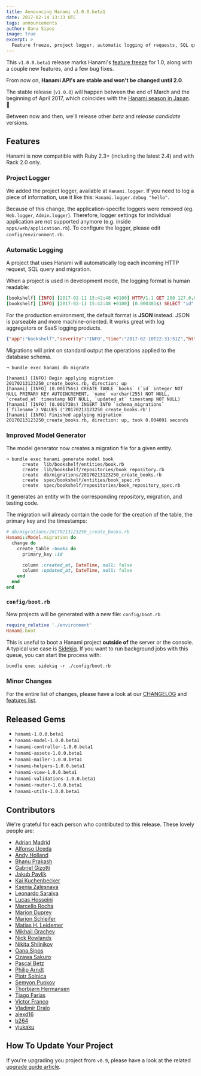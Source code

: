 ```yaml
---
title: Announcing Hanami v1.0.0.beta1
date: 2017-02-14 13:33 UTC
tags: announcements
author: Oana Sipos
image: true
excerpt: >
  Feature freeze, project logger, automatic logging of requests, SQL queries, and migrations. Minor bug fixes.
---
```


This `v1.0.0.beta1` release marks Hanami's [feature freeze](https://en.wikipedia.org/wiki/Freeze_(software_engineering)) for 1.0, along with a couple new features, and a few bug fixes.

From now on, **Hanami API's are stable and won't be changed until 2.0**.

The stable release (`v1.0.0`) will happen between the end of March and the beginning of April 2017, which coincides with the [Hanami season in Japan](http://www.japan-guide.com/sakura/). 🌸

Between now and then, we'll release other _beta_ and _release candidate_ versions.

## Features

Hanami is now compatible with Ruby 2.3+ (including the latest 2.4) and with Rack 2.0 only.

### Project Logger

We added the project logger, available at `Hanami.logger`.
If you need to log a piece of information, use it like this: `Hanami.logger.debug "hello"`.

Because of this change, the application-specific loggers were removed (eg. `Web.logger`, `Admin.logger`).
Therefore, logger settings for individual application are not supported anymore (e.g. inside `apps/web/application.rb`).
To configure the logger, please edit `config/environment.rb`.

### Automatic Logging

A project that uses Hanami will automatically log each incoming HTTP request, SQL query and migration.

When a project is used in development mode, the logging format is human readable:

```ruby
[bookshelf] [INFO] [2017-02-11 15:42:48 +0100] HTTP/1.1 GET 200 127.0.0.1 /books/1  451 0.018576
[bookshelf] [INFO] [2017-02-11 15:42:48 +0100] (0.000381s) SELECT "id", "title", "created_at", "updated_at" FROM "books" WHERE ("book"."id" = '1') ORDER BY "books"."id"
```

For the production environment, the default format is **JSON** instead.
JSON is parseable and more machine-oriented. It works great with log aggregators or SaaS logging products.

```json
{"app":"bookshelf","severity":"INFO","time":"2017-02-10T22:31:51Z","http":"HTTP/1.1","verb":"GET","status":"200","ip":"127.0.0.1","path":"/books/1","query":"","length":"451","elapsed":0.000391478}
```

Migrations will print on standard output the operations applied to the database schema.

```shell
➜ bundle exec hanami db migrate

[hanami] [INFO] Begin applying migration 20170213123250_create_books.rb, direction: up
[hanami] [INFO] (0.001756s) CREATE TABLE `books` (`id` integer NOT NULL PRIMARY KEY AUTOINCREMENT, `name` varchar(255) NOT NULL, `created_at` timestamp NOT NULL, `updated_at` timestamp NOT NULL)
[hanami] [INFO] (0.001738s) INSERT INTO `schema_migrations` (`filename`) VALUES ('20170213123250_create_books.rb')
[hanami] [INFO] Finished applying migration 20170213123250_create_books.rb, direction: up, took 0.004091 seconds
```

### Improved Model Generator

The model generator now creates a migration file for a given entity.

```shell
➜ bundle exec hanami generate model book
      create  lib/bookshelf/entities/book.rb
      create  lib/bookshelf/repositories/book_repository.rb
      create  db/migrations/20170213123250_create_books.rb
      create  spec/bookshelf/entities/book_spec.rb
      create  spec/bookshelf/repositories/book_repository_spec.rb
```

It generates an entity with the corresponding repository, migration, and testing code.

The migration will already contain the code for the creation of the table, the primary key and the timestamps:

```ruby
# db/migrations/20170213123250_create_books.rb
Hanami::Model.migration do
  change do
    create_table :books do
      primary_key :id

      column :created_at, DateTime, null: false
      column :updated_at, DateTime, null: false
    end
  end
end
```

### `config/boot.rb`

New projects will be generated with a new file: `config/boot.rb`

```ruby
require_relative './environment'
Hanami.boot
```

This is useful to boot a Hanami project **outside of** the server or the console.
A typical use case is [Sidekiq](http://sidekiq.org).
If you want to run background jobs with this queue, you can start the process with:

```shell
bundle exec sidekiq -r ./config/boot.rb
```

### Minor Changes

For the entire list of changes, please have a look at our [CHANGELOG](https://github.com/hanami/hanami/blob/master/CHANGELOG.md) and [features list](https://github.com/hanami/hanami/blob/master/FEATURES.md).

## Released Gems

  * `hanami-1.0.0.beta1`
  * `hanami-model-1.0.0.beta1`
  * `hamami-controller-1.0.0.beta1`
  * `hanami-assets-1.0.0.beta1`
  * `hanami-mailer-1.0.0.beta1`
  * `hanami-helpers-1.0.0.beta1`
  * `hanami-view-1.0.0.beta1`
  * `hanami-validations-1.0.0.beta1`
  * `hanami-router-1.0.0.beta1`
  * `hanami-utils-1.0.0.beta1`

## Contributors

We're grateful for each person who contributed to this release. These lovely people are:

* [Adrian Madrid](https://github.com/aemadrid)
* [Alfonso Uceda](https://github.com/AlfonsoUceda)
* [Andy Holland](https://github.com/AMHOL)
* [Bhanu Prakash](https://github.com/bhanuone)
* [Gabriel Gizotti](https://github.com/gizotti)
* [Jakub Pavlík](https://github.com/igneus)
* [Kai Kuchenbecker](https://github.com/kaikuchn)
* [Ksenia Zalesnaya](https://github.com/ksenia-zalesnaya)
* [Leonardo Saraiva](https://github.com/vyper)
* [Lucas Hosseini](https://github.com/beauby)
* [Marcello Rocha](https://github.com/mereghost)
* [Marion Duprey](https://github.com/TiteiKo)
* [Marion Schleifer](https://github.com/marionschleifer)
* [Matias H. Leidemer](https://github.com/matiasleidemer)
* [Mikhail Grachev](https://github.com/mgrachev)
* [Nick Rowlands](https://github.com/rowlando)
* [Nikita Shilnikov](https://github.com/flash-gordon)
* [Oana Sipos](https://github.com/oana-sipos)
* [Ozawa Sakuro](https://github.com/sakuro)
* [Pascal Betz](https://github.com/pascalbetz)
* [Philip Arndt](https://github.com/parndt)
* [Piotr Solnica](https://github.com/solnic)
* [Semyon Pupkov](https://github.com/artofhuman)
* [Thorbjørn Hermansen](https://github.com/thhermansen)
* [Tiago Farias](https://github.com/tiagofsilva)
* [Victor Franco](https://github.com/docStonehenge)
* [Vladimir Dralo](https://github.com/vladra)
* [alexd16](https://github.com/alexd16)
* [b264](https://github.com/b264)
* [yjukaku](https://github.com/yjukaku)

## How To Update Your Project

If you're upgrading you project from `v0.9`, please have a look at the related [upgrade guide article](/guides/upgrade-notes/v100beta1).
